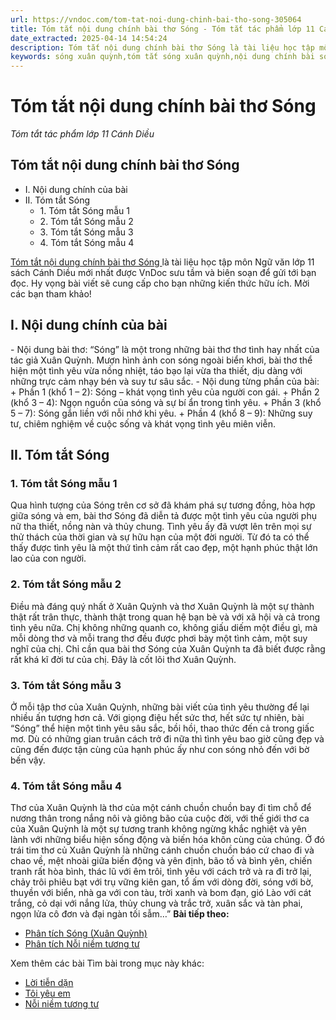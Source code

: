 ```yaml
---
url: https://vndoc.com/tom-tat-noi-dung-chinh-bai-tho-song-305064
title: Tóm tắt nội dung chính bài thơ Sóng - Tóm tắt tác phẩm lớp 11 Cánh Diều - VnDoc.com
date_extracted: 2025-04-14 14:54:24
description: Tóm tắt nội dung chính bài thơ Sóng là tài liệu học tập môn Ngữ văn lớp 11 sách Cánh Diều mới nhất được VnDoc sưu tầm và biên soạn để gửi tới bạn đọc
keywords: sóng xuân quỳnh,tóm tắt sóng xuân quỳnh,nội dung chính bài sóng,bố cục bài sóng xuân quỳnh,giá trị nội dung và nghệ thuật sóng xuân quỳnh,tóm tắt bài thơ sóng xuân quỳnh,sóng xuân quỳnh phân tích,sóng xuân quỳnh tóm tắt,sóng xuân quỳnh bố cục
---
```


# Tóm tắt nội dung chính bài thơ Sóng
 _Tóm tắt tác phẩm lớp 11 Cánh Diều_
## Tóm tắt nội dung chính bài thơ Sóng
  * I. Nội dung chính của bài
  * II. Tóm tắt Sóng
    * 1\. Tóm tắt Sóng mẫu 1
    * 2\. Tóm tắt Sóng mẫu 2
    * 3\. Tóm tắt Sóng mẫu 3
    * 4\. Tóm tắt Sóng mẫu 4

[Tóm tắt nội dung chính bài thơ Sóng ](<https://vndoc.com/tom-tat-noi-dung-chinh-bai-tho-song-305064>)là tài liệu học tập môn Ngữ văn lớp 11 sách Cánh Diều mới nhất được VnDoc sưu tầm và biên soạn để gửi tới bạn đọc. Hy vọng bài viết sẽ cung cấp cho bạn những kiến thức hữu ích. Mời các bạn tham khảo\!
## I. Nội dung chính của bài
\- Nội dung bài thơ: “Sóng” là một trong những bài thơ thơ tình hay nhất của tác giả Xuân Quỳnh. Mượn hình ảnh con sóng ngoài biển khơi, bài thơ thể hiện một tình yêu vừa nồng nhiệt, táo bạo lại vừa tha thiết, dịu dàng với những trực cảm nhạy bén và suy tư sâu sắc.
\- Nội dung từng phần của bài:
\+ Phần 1 \(khổ 1 – 2\): Sóng – khát vọng tình yêu của người con gái.
\+ Phần 2 \(khổ 3 – 4\): Ngọn nguồn của sóng và sự bí ẩn trong tình yêu.
\+ Phần 3 \(khổ 5 – 7\): Sóng gắn liền với nỗi nhớ khi yêu.
\+ Phần 4 \(khổ 8 – 9\): Những suy tư, chiêm nghiệm về cuộc sống và khát vọng tình yêu miên viễn.
## II. Tóm tắt Sóng
### 1\. Tóm tắt Sóng mẫu 1
Qua hình tượng của Sóng trên cơ sở đã khám phá sự tương đồng, hòa hợp giữa sóng và em, bài thơ Sóng đã diễn tả được một tình yêu của người phụ nữ tha thiết, nồng nàn và thủy chung. Tình yêu ấy đã vượt lên trên mọi sự thử thách của thời gian và sự hữu hạn của một đời người. Từ đó ta có thể thấy được tình yêu là một thứ tình cảm rất cao đẹp, một hạnh phúc thật lớn lao của con người.
### 2\. Tóm tắt Sóng mẫu 2
Điều mà đáng quý nhất ở Xuân Quỳnh và thơ Xuân Quỳnh là một sự thành thật rất trân thực, thành thật trong quan hệ bạn bè và với xã hội và cả trong tình yêu nữa. Chị không những quanh co, không giấu diếm một điều gì, mà mỗi dòng thơ và mỗi trang thơ đều được phơi bày một tình cảm, một suy nghĩ của chị. Chỉ cần qua bài thơ Sóng của Xuân Quỳnh ta đã biết được rằng rất khá kĩ đời tư của chị. Đây là cốt lõi thơ Xuân Quỳnh.
### 3\. Tóm tắt Sóng mẫu 3
Ở mỗi tập thơ của Xuân Quỳnh, những bài viết của tình yêu thường để lại nhiều ấn tượng hơn cả. Với giọng điệu hết sức thơ, hết sức tự nhiên, bài “Sóng” thể hiện một tình yêu sâu sắc, bồi hồi, thao thức đến cả trong giấc mơ. Dù có những gian truân cách trở đi nữa thì tình yêu bao giờ cũng đẹp và cũng đến được tận cùng của hạnh phúc ấy như con sóng nhỏ đến với bờ bến vậy.
### 4\. Tóm tắt Sóng mẫu 4
Thơ của Xuân Quỳnh là thơ của một cánh chuồn chuồn bay đi tìm chỗ để nương thân trong nắng nôi và giông bão của cuộc đời, với thế giới thơ ca của Xuân Quỳnh là một sự tương tranh không ngừng khắc nghiệt và yên lành với những biểu hiện sống động và biến hóa khôn cùng của chúng. Ở đó trái tim thơ củ Xuân Quỳnh là những cánh chuồn chuồn báo cứ chao đi và chao về, mệt nhoài giữa biến động và yên định, bão tố và bình yên, chiến tranh rất hòa bình, thác lũ với êm trôi, tình yêu với cách trở và ra đi trở lại, chảy trôi phiêu bạt với trụ vững kiên gan, tổ ấm với dòng đời, sóng với bờ, thuyền với biển, nhà ga với con tàu, trời xanh và bom đạn, gió Lào với cát trắng, cỏ dại với nắng lửa, thủy chung và trắc trở, xuân sắc và tàn phai, ngọn lửa cô đơn và đại ngàn tối sẫm…”
**Bài tiếp theo:**
  * [Phân tích Sóng \(Xuân Quỳnh\)](<https://vndoc.com/phan-tich-danh-gia-noi-dung-va-nghe-thuat-song-xuan-quynh-298683>)
  * [Phân tích Nỗi niềm tương tư](<https://vndoc.com/phan-tich-truyen-tho-nom-noi-niem-tuong-tu-vu-quoc-tran-297862>)

Xem thêm các bài Tìm bài trong mục này khác:
  * [Lời tiễn dặn](</tom-tat-loi-tien-dan-304416>)
  * [Tôi yêu em](</tom-tat-noi-dung-chinh-bai-tho-toi-yeu-em-305061>)
  * [Nỗi niềm tương tư](</tom-tat-noi-niem-tuong-tu-304483>)

